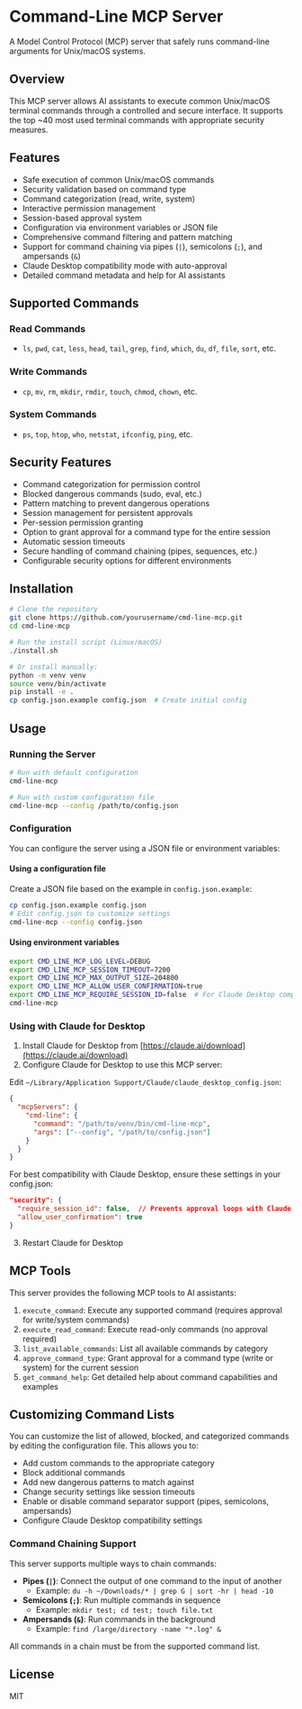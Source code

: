 # Command-Line MCP Server

A Model Control Protocol (MCP) server that safely runs command-line arguments for Unix/macOS systems.

## Overview

This MCP server allows AI assistants to execute common Unix/macOS terminal commands through a controlled and secure interface. It supports the top ~40 most used terminal commands with appropriate security measures.

## Features

- Safe execution of common Unix/macOS commands
- Security validation based on command type
- Command categorization (read, write, system)
- Interactive permission management
- Session-based approval system
- Configuration via environment variables or JSON file
- Comprehensive command filtering and pattern matching
- Support for command chaining via pipes (`|`), semicolons (`;`), and ampersands (`&`)
- Claude Desktop compatibility mode with auto-approval
- Detailed command metadata and help for AI assistants

## Supported Commands

### Read Commands
- `ls`, `pwd`, `cat`, `less`, `head`, `tail`, `grep`, `find`, `which`, `du`, `df`, `file`, `sort`, etc.

### Write Commands  
- `cp`, `mv`, `rm`, `mkdir`, `rmdir`, `touch`, `chmod`, `chown`, etc.

### System Commands
- `ps`, `top`, `htop`, `who`, `netstat`, `ifconfig`, `ping`, etc.

## Security Features

- Command categorization for permission control
- Blocked dangerous commands (sudo, eval, etc.)
- Pattern matching to prevent dangerous operations
- Session management for persistent approvals
- Per-session permission granting
- Option to grant approval for a command type for the entire session
- Automatic session timeouts
- Secure handling of command chaining (pipes, sequences, etc.)
- Configurable security options for different environments

## Installation

```bash
# Clone the repository
git clone https://github.com/yourusername/cmd-line-mcp.git
cd cmd-line-mcp

# Run the install script (Linux/macOS)
./install.sh

# Or install manually:
python -m venv venv
source venv/bin/activate
pip install -e .
cp config.json.example config.json  # Create initial config
```

## Usage

### Running the Server

```bash
# Run with default configuration
cmd-line-mcp

# Run with custom configuration file
cmd-line-mcp --config /path/to/config.json
```

### Configuration

You can configure the server using a JSON file or environment variables:

#### Using a configuration file

Create a JSON file based on the example in `config.json.example`:

```bash
cp config.json.example config.json
# Edit config.json to customize settings
cmd-line-mcp --config config.json
```

#### Using environment variables

```bash
export CMD_LINE_MCP_LOG_LEVEL=DEBUG
export CMD_LINE_MCP_SESSION_TIMEOUT=7200
export CMD_LINE_MCP_MAX_OUTPUT_SIZE=204800
export CMD_LINE_MCP_ALLOW_USER_CONFIRMATION=true
export CMD_LINE_MCP_REQUIRE_SESSION_ID=false  # For Claude Desktop compatibility
cmd-line-mcp
```

### Using with Claude for Desktop

1. Install Claude for Desktop from [https://claude.ai/download](https://claude.ai/download)
2. Configure Claude for Desktop to use this MCP server:

Edit `~/Library/Application Support/Claude/claude_desktop_config.json`:

```json
{
  "mcpServers": {
    "cmd-line": {
      "command": "/path/to/venv/bin/cmd-line-mcp",
      "args": ["--config", "/path/to/config.json"]
    }
  }
}
```

For best compatibility with Claude Desktop, ensure these settings in your config.json:

```json
"security": {
  "require_session_id": false,  // Prevents approval loops with Claude Desktop
  "allow_user_confirmation": true
}
```

3. Restart Claude for Desktop

## MCP Tools

This server provides the following MCP tools to AI assistants:

1. `execute_command`: Execute any supported command (requires approval for write/system commands)
2. `execute_read_command`: Execute read-only commands (no approval required)
3. `list_available_commands`: List all available commands by category
4. `approve_command_type`: Grant approval for a command type (write or system) for the current session
5. `get_command_help`: Get detailed help about command capabilities and examples

## Customizing Command Lists

You can customize the list of allowed, blocked, and categorized commands by editing the configuration file. This allows you to:

- Add custom commands to the appropriate category
- Block additional commands
- Add new dangerous patterns to match against
- Change security settings like session timeouts
- Enable or disable command separator support (pipes, semicolons, ampersands)
- Configure Claude Desktop compatibility settings

### Command Chaining Support

This server supports multiple ways to chain commands:

- **Pipes (`|`)**: Connect the output of one command to the input of another
  - Example: `du -h ~/Downloads/* | grep G | sort -hr | head -10`
- **Semicolons (`;`)**: Run multiple commands in sequence
  - Example: `mkdir test; cd test; touch file.txt`
- **Ampersands (`&`)**: Run commands in the background
  - Example: `find /large/directory -name "*.log" &`

All commands in a chain must be from the supported command list.

## License

MIT
